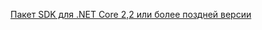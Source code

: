 [Пакет SDK для .NET Core 2,2 или более поздней версии](https://dotnet.microsoft.com/download/dotnet-core)
